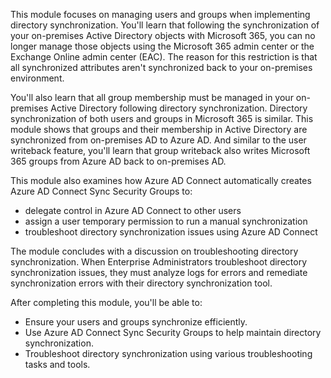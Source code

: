 This module focuses on managing users and groups when implementing directory synchronization. You'll learn that following the synchronization of your on-premises Active Directory objects with Microsoft 365, you can no longer manage those objects using the Microsoft 365 admin center or the Exchange Online admin center (EAC). The reason for this restriction is that all synchronized attributes aren't synchronized back to your on-premises environment.

You'll also learn that all group membership must be managed in your on-premises Active Directory following directory synchronization. Directory synchronization of both users and groups in Microsoft 365 is similar. This module shows that groups and their membership in Active Directory are synchronized from on-premises AD to Azure AD. And similar to the user writeback feature, you'll learn that group writeback also writes Microsoft 365 groups from Azure AD back to on-premises AD.

This module also examines how Azure AD Connect automatically creates Azure AD Connect Sync Security Groups to:

 -  delegate control in Azure AD Connect to other users
 -  assign a user temporary permission to run a manual synchronization
 -  troubleshoot directory synchronization issues using Azure AD Connect

The module concludes with a discussion on troubleshooting directory synchronization. When Enterprise Administrators troubleshoot directory synchronization issues, they must analyze logs for errors and remediate synchronization errors with their directory synchronization tool.

After completing this module, you'll be able to:

 -  Ensure your users and groups synchronize efficiently.
 -  Use Azure AD Connect Sync Security Groups to help maintain directory synchronization.
 -  Troubleshoot directory synchronization using various troubleshooting tasks and tools.
